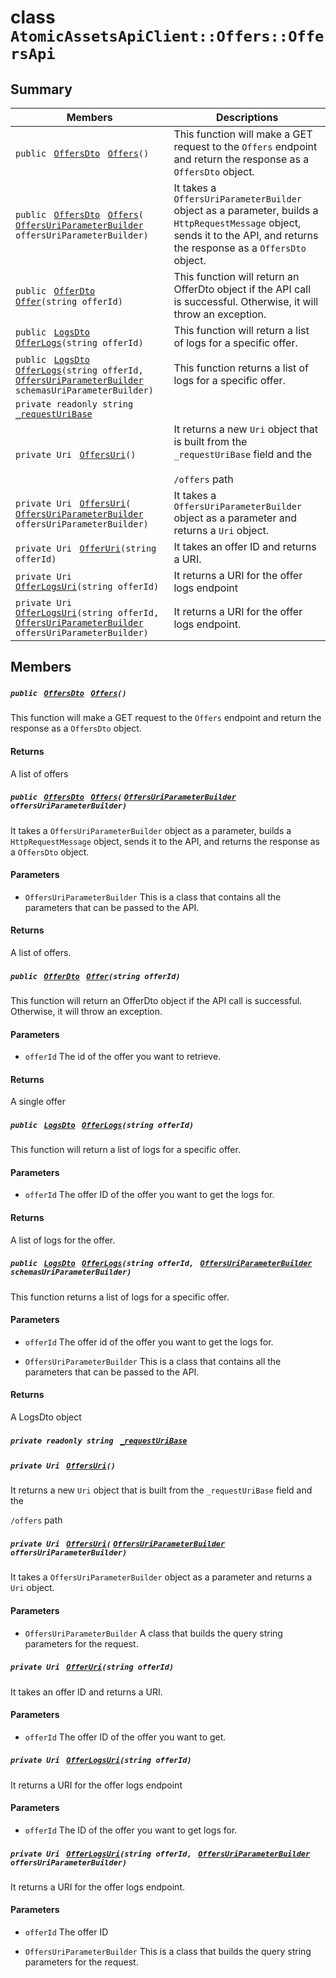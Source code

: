 # class `AtomicAssetsApiClient::Offers::OffersApi` 

## Summary

 Members                                | Descriptions                                
----------------------------------------|---------------------------------------------
`public ` [`OffersDto`](AtomicAssetsApiClient--Offers--OffersDto.md)` ` [`Offers`](#class_atomic_assets_api_client_1_1_offers_1_1_offers_api_1a6ad9622cb51a2bfb25dce65cc64dacd3)`()` | This function will make a GET request to the `Offers` endpoint and return the response as a `OffersDto` object.
`public ` [`OffersDto`](AtomicAssetsApiClient--Offers--OffersDto.md)` ` [`Offers`](#class_atomic_assets_api_client_1_1_offers_1_1_offers_api_1a8a2c0fdc617e6862e7bfc84e5ab7bca8)`(` [`OffersUriParameterBuilder`](AtomicAssetsApiClient--Offers--OffersUriParameterBuilder.md)` offersUriParameterBuilder)` | It takes a `OffersUriParameterBuilder` object as a parameter, builds a `HttpRequestMessage` object, sends it to the API, and returns the response as a `OffersDto` object.
`public ` [`OfferDto`](AtomicAssetsApiClient--Offers--OfferDto.md)` ` [`Offer`](#class_atomic_assets_api_client_1_1_offers_1_1_offers_api_1ae093d07f4cfa336003425539a0a92a13)`(string offerId)` | This function will return an OfferDto object if the API call is successful. Otherwise, it will throw an exception.
`public ` [`LogsDto`](AtomicAssetsApiClient--LogsDto.md)` ` [`OfferLogs`](#class_atomic_assets_api_client_1_1_offers_1_1_offers_api_1ab8311c9a2d3602ab9cb14d0cad5f9c13)`(string offerId)` | This function will return a list of logs for a specific offer.
`public ` [`LogsDto`](AtomicAssetsApiClient--LogsDto.md)` ` [`OfferLogs`](#class_atomic_assets_api_client_1_1_offers_1_1_offers_api_1a5403da960dc8ab3c59e75be746be37a7)`(string offerId, ` [`OffersUriParameterBuilder`](AtomicAssetsApiClient--Offers--OffersUriParameterBuilder.md)` schemasUriParameterBuilder)` | This function returns a list of logs for a specific offer.
`private readonly string ` [`_requestUriBase`](#class_atomic_assets_api_client_1_1_offers_1_1_offers_api_1a1854c4909a1013a684af16fb52e8a387) | 
`private Uri ` [`OffersUri`](#class_atomic_assets_api_client_1_1_offers_1_1_offers_api_1ada4f3a19377ef670d6e90db76983d1e5)`()` | It returns a new `Uri` object that is built from the `_requestUriBase` field and the <br/><br/>`/offers` path
`private Uri ` [`OffersUri`](#class_atomic_assets_api_client_1_1_offers_1_1_offers_api_1a7193d9a8040525ada787f90854c047f8)`(` [`OffersUriParameterBuilder`](AtomicAssetsApiClient--Offers--OffersUriParameterBuilder.md)` offersUriParameterBuilder)` | It takes a `OffersUriParameterBuilder` object as a parameter and returns a `Uri` object.
`private Uri ` [`OfferUri`](#class_atomic_assets_api_client_1_1_offers_1_1_offers_api_1a20b72164e6cdeeb7fe55ada62c70f6cb)`(string offerId)` | It takes an offer ID and returns a URI.
`private Uri ` [`OfferLogsUri`](#class_atomic_assets_api_client_1_1_offers_1_1_offers_api_1a30e9bba1b128fcfdd45beac4c5529ddc)`(string offerId)` | It returns a URI for the offer logs endpoint
`private Uri ` [`OfferLogsUri`](#class_atomic_assets_api_client_1_1_offers_1_1_offers_api_1a1b159d8d73aa0ae3b1e72fc84bf13b6d)`(string offerId, ` [`OffersUriParameterBuilder`](AtomicAssetsApiClient--Offers--OffersUriParameterBuilder.md)` offersUriParameterBuilder)` | It returns a URI for the offer logs endpoint.

## Members

##### `public ` [`OffersDto`](AtomicAssetsApiClient--Offers--OffersDto.md)` ` [`Offers`](#class_atomic_assets_api_client_1_1_offers_1_1_offers_api_1a6ad9622cb51a2bfb25dce65cc64dacd3)`()` 

This function will make a GET request to the `Offers` endpoint and return the response as a `OffersDto` object.

#### Returns
A list of offers

##### `public ` [`OffersDto`](AtomicAssetsApiClient--Offers--OffersDto.md)` ` [`Offers`](#class_atomic_assets_api_client_1_1_offers_1_1_offers_api_1a8a2c0fdc617e6862e7bfc84e5ab7bca8)`(` [`OffersUriParameterBuilder`](AtomicAssetsApiClient--Offers--OffersUriParameterBuilder.md)` offersUriParameterBuilder)` 

It takes a `OffersUriParameterBuilder` object as a parameter, builds a `HttpRequestMessage` object, sends it to the API, and returns the response as a `OffersDto` object.

#### Parameters
* `OffersUriParameterBuilder` This is a class that contains all the parameters that can be passed to the API.

#### Returns
A list of offers.

##### `public ` [`OfferDto`](AtomicAssetsApiClient--Offers--OfferDto.md)` ` [`Offer`](#class_atomic_assets_api_client_1_1_offers_1_1_offers_api_1ae093d07f4cfa336003425539a0a92a13)`(string offerId)` 

This function will return an OfferDto object if the API call is successful. Otherwise, it will throw an exception.

#### Parameters
* `offerId` The id of the offer you want to retrieve.

#### Returns
A single offer

##### `public ` [`LogsDto`](AtomicAssetsApiClient--LogsDto.md)` ` [`OfferLogs`](#class_atomic_assets_api_client_1_1_offers_1_1_offers_api_1ab8311c9a2d3602ab9cb14d0cad5f9c13)`(string offerId)` 

This function will return a list of logs for a specific offer.

#### Parameters
* `offerId` The offer ID of the offer you want to get the logs for.

#### Returns
A list of logs for the offer.

##### `public ` [`LogsDto`](AtomicAssetsApiClient--LogsDto.md)` ` [`OfferLogs`](#class_atomic_assets_api_client_1_1_offers_1_1_offers_api_1a5403da960dc8ab3c59e75be746be37a7)`(string offerId, ` [`OffersUriParameterBuilder`](AtomicAssetsApiClient--Offers--OffersUriParameterBuilder.md)` schemasUriParameterBuilder)` 

This function returns a list of logs for a specific offer.

#### Parameters
* `offerId` The offer id of the offer you want to get the logs for.

* `OffersUriParameterBuilder` This is a class that contains all the parameters that can be passed to the API.

#### Returns
A LogsDto object

##### `private readonly string ` [`_requestUriBase`](#class_atomic_assets_api_client_1_1_offers_1_1_offers_api_1a1854c4909a1013a684af16fb52e8a387) 

##### `private Uri ` [`OffersUri`](#class_atomic_assets_api_client_1_1_offers_1_1_offers_api_1ada4f3a19377ef670d6e90db76983d1e5)`()` 

It returns a new `Uri` object that is built from the `_requestUriBase` field and the 

`/offers` path

##### `private Uri ` [`OffersUri`](#class_atomic_assets_api_client_1_1_offers_1_1_offers_api_1a7193d9a8040525ada787f90854c047f8)`(` [`OffersUriParameterBuilder`](AtomicAssetsApiClient--Offers--OffersUriParameterBuilder.md)` offersUriParameterBuilder)` 

It takes a `OffersUriParameterBuilder` object as a parameter and returns a `Uri` object.

#### Parameters
* `OffersUriParameterBuilder` A class that builds the query string parameters for the request.

##### `private Uri ` [`OfferUri`](#class_atomic_assets_api_client_1_1_offers_1_1_offers_api_1a20b72164e6cdeeb7fe55ada62c70f6cb)`(string offerId)` 

It takes an offer ID and returns a URI.

#### Parameters
* `offerId` The offer ID of the offer you want to get.

##### `private Uri ` [`OfferLogsUri`](#class_atomic_assets_api_client_1_1_offers_1_1_offers_api_1a30e9bba1b128fcfdd45beac4c5529ddc)`(string offerId)` 

It returns a URI for the offer logs endpoint

#### Parameters
* `offerId` The ID of the offer you want to get logs for.

##### `private Uri ` [`OfferLogsUri`](#class_atomic_assets_api_client_1_1_offers_1_1_offers_api_1a1b159d8d73aa0ae3b1e72fc84bf13b6d)`(string offerId, ` [`OffersUriParameterBuilder`](AtomicAssetsApiClient--Offers--OffersUriParameterBuilder.md)` offersUriParameterBuilder)` 

It returns a URI for the offer logs endpoint.

#### Parameters
* `offerId` The offer ID

* `OffersUriParameterBuilder` This is a class that builds the query string parameters for the request.

